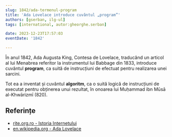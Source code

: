 ```yaml
---
slug: 1842/ada-termenul-program
title: 'Ada Lovelace introduce cuvântul „program”'
authors: [gserban, ilg-ul]
tags: [international, autor:gheorghe.serban]

date: 2023-12-23T17:57:03
eventDate: '1842'

---
```


În anul 1842, Ada Augusta King, Contesa de Lovelace, traducând un
articol al lui Menabrea referitor la instrumentul lui Babbage din 1833,
introduce cuvântul **program**, ca suită de instrucțiuni de efectuat
pentru realizarea unei sarcini.

<!-- truncate -->

Tot ea a inventat și cuvântul **algoritm**, ca o suită logică de
instrucțiuni de executat pentru obținerea unui rezultat, în onoarea lui
Muḥammad ibn Mūsā al-Khwārizmī (820).

## Referințe

- [rite.org.ro - Istoria Internetului](https://rite.org.ro/istoria-internetului/)
- [en.wikipedia.org - Ada Lovelace](https://en.wikipedia.org/wiki/Ada_Lovelace)
